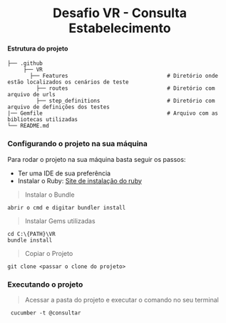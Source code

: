 <h1 align="center">
    Desafio VR - Consulta Estabelecimento
</h1>


#### Estrutura do projeto

    ├── .github                   
         ├── VR                                       
           ├── Features                               # Diretório onde estão localizados os cenários de teste
             ├── routes                               # Diretório com arquivo de urls 
             ├── step_definitions                     # Diretório com arquivo de definições dos testes  
    |── Gemfile                                       # Arquivo com as bibliotecas utilizadas  
    └── README.md                                



### Configurando o projeto na sua máquina 
Para rodar o projeto na sua máquina basta seguir os passos:

- Ter uma IDE de sua preferência 
- Instalar o Ruby: [Site de instalação do ruby](https://www.ruby-lang.org/pt/downloads/)

> Instalar o Bundle
```
abrir o cmd e digitar bundler install
```

> Instalar Gems utilizadas
```
cd C:\{PATH}\VR
bundle install
```

> Copiar o Projeto
```
git clone <passar o clone do projeto>
```



### Executando o projeto 
> Acessar a pasta do projeto e executar o comando no seu terminal 
```
 cucumber -t @consultar
```
 
 
 
